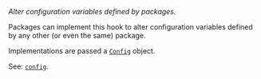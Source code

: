 *Alter configuration variables defined by packages.*

Packages can implement this hook to alter configuration variables defined by
any other (or even the same) package.

Implementations are passed a [`Config`](source/client/modules/config/) object.

See: [`config`](hooks/#config).

